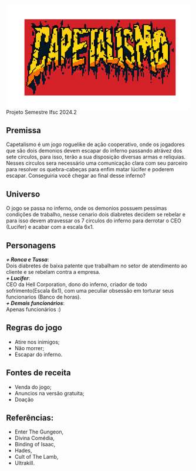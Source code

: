 <div style="background-color:rgba(212, 33, 39, 1">
<img src="./Assets/logo576.png" style="display: block;
  margin-left: auto;
  margin-right: auto;"/>
</div>
Projeto Semestre Ifsc 2024.2

## Premissa
Capetalismo é um jogo roguelike de ação cooperativo, onde os jogadores que são dois demonios devem escapar do inferno passando atrávez dos sete circulos, para isso, terão a sua disposição diversas armas e reliquias. Nesses circulos sera necessário uma comunicação clara com seu parceiro para resolver os quebra-cabeças para enfim matar lúcifer e poderem escapar. Conseguiria você chegar ao final desse inferno?

## Universo
O jogo se passa no inferno, onde os demonios possuem pessimas condições de trabalho, nesse cenario dois diabretes decidem se rebelar e para isso devem atravessar os 7 circulos do inferno para derrotar o CEO (Lucifer) e acabar com a escala 6x1.

## Personagens
***+ Ronca e Tussa***:\
Dois diabretes de baixa patente que trabalham no setor de atendimento ao cliente e se rebelam contra a empresa.\
***+ Lucifer***:\
CEO da Hell Corporation, dono do inferno, criador de todo sofrimento(Escala 6x1), com uma peculiar obsessão em torturar seus funcionarios (Banco de horas).\
***+ Demais funcionários***:\
Apenas funcionários :)

## Regras do jogo
- Atire nos inimigos;
- Não morrer;
- Escapar do inferno.
## Fontes de receita
- Venda do jogo;
- Anuncios na versão gratuita;
- Doação
## Referências:
- Enter The Gungeon,
- Divina Comédia,
- Binding of Isaac,
- Hades,
- Cult of The Lamb,
- Ultrakill.
